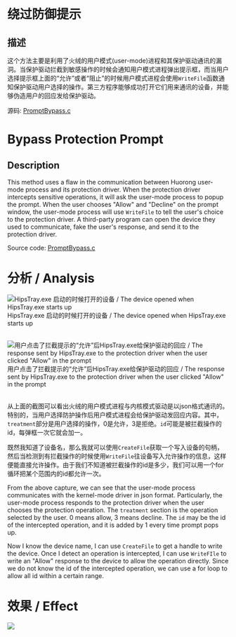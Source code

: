 # 绕过防御提示

## 描述

这个方法主要是利用了火绒的用户模式(user-mode)进程和其保护驱动通讯的漏洞。当保护驱动拦截到敏感操作的时候会通知用户模式进程弹出提示框，而当用户选择提示框上面的“允许”或者“阻止”的时候用户模式进程会使用`WriteFile`函数通知保护驱动用户选择的操作。第三方程序能够成功打开它们用来通讯的设备，并能够伪造用户的回应发给保护驱动。

源码: [PromptBypass.c](PromptBypass.c)

# Bypass Protection Prompt

## Description

This method uses a flaw in the communication between Huorong user-mode process and its protection driver. When the protection driver intercepts sensitive operations, it will ask the user-mode process to popup the prompt. When the user chooses "Allow" and "Decline" on the prompt window, the user-mode process will use `WriteFile` to tell the user's choice to the protection driver. A third-party program can open the device they used to communicate, fake the user's response, and send it to the protection driver.

Source code: [PromptBypass.c](PromptBypass.c)

# 分析 / Analysis

![HipsTray.exe 启动的时候打开的设备 / The device opened when HipsTray.exe starts up](Monitor1.png)
<br>HipsTray.exe 启动的时候打开的设备 / The device opened when HipsTray.exe starts up<br><br>

![用户点击了拦截提示的“允许”后HipsTray.exe给保护驱动的回应 / The response sent by HipsTray.exe to the protection driver when the user clicked "Allow" in the prompt](Monitor2.png)
<br>用户点击了拦截提示的“允许”后HipsTray.exe给保护驱动的回应 / The response sent by HipsTray.exe to the protection driver when the user clicked "Allow" in the prompt<br><br>

从上面的截图可以看出火绒的用户模式进程与内核模式驱动是以json格式通讯的。特别的，当用户选择防护操作后用户模式进程会给保护驱动发回应内容。其中，`treatment`部分是用户选择的操作，0是允许，3是拒绝。`id`可能是被拦截操作的id，每弹框一次它就会加一。

既然我知道了设备名，那么我就可以使用`CreateFile`获取一个写入设备的句柄，然后当检测到有拦截操作的时候使用`WriteFile`往设备写入允许操作的信息，这样便能直接允许操作。由于我们不知道被拦截操作的id是多少，我们可以用一个for循环把某个范围内的id都允许一次。

From the above capture, we can see that the user-mode process communicates with the kernel-mode driver in json format. Particularly, the user-mode process responds to the protection driver when the user chooses the protection operation. The `treatment` section is the operation selected by the user. 0 means allow, 3 means decline. The `id` may be the id of the intercepted operation, and it is added by 1 every time prompt pops up.

Now I know the device name, I can use `CreateFile` to get a handle to write the device. Once I detect an operation is intercepted, I can use `WriteFIle` to write an "Allow" response to the device to allow the operation directly. Since we do not know the id of the intercepted operation, we can use a for loop to allow all id within a certain range.

# 效果 / Effect
![](GIF.gif)